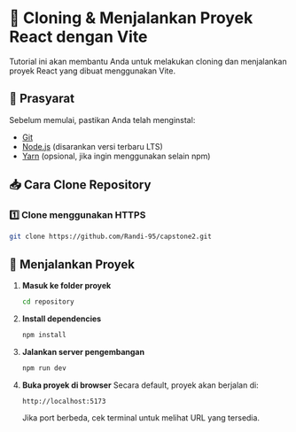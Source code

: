 # 🚀 Cloning & Menjalankan Proyek React dengan Vite

Tutorial ini akan membantu Anda untuk melakukan cloning dan menjalankan proyek React yang dibuat menggunakan Vite.

## 📌 Prasyarat
Sebelum memulai, pastikan Anda telah menginstal:
- [Git](https://git-scm.com/)
- [Node.js](https://nodejs.org/) (disarankan versi terbaru LTS)
- [Yarn](https://yarnpkg.com/) (opsional, jika ingin menggunakan selain npm)

## 📥 Cara Clone Repository

### 1️⃣ Clone menggunakan HTTPS
```bash
git clone https://github.com/Randi-95/capstone2.git
```

## 🚀 Menjalankan Proyek

1. **Masuk ke folder proyek**
   ```bash
   cd repository
   ```

2. **Install dependencies**
   ```bash
   npm install
   ```

3. **Jalankan server pengembangan**
   ```bash
   npm run dev 
   ```

4. **Buka proyek di browser**
   Secara default, proyek akan berjalan di:
   ```
   http://localhost:5173
   ```
   Jika port berbeda, cek terminal untuk melihat URL yang tersedia.



